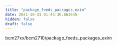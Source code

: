 ```yaml
---
title: "package_feeds_packages_exim"
date: 2021-10-31 01:46:36.663645
hidden: false
draft: false
---
```


bcm27xx/bcm2710/package_feeds_packages_exim

